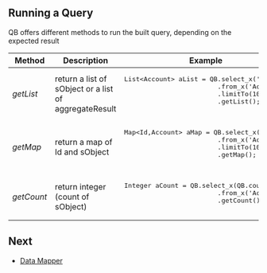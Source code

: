 ## Running a Query


QB offers different methods to run the built query, depending on the expected result 


<table>
<thead>
<tr>
  <th>Method</th>
  <th>Description</th>
  <th>Example</th>
</tr>
</thead>
<tbody>
<tr>
  <td>
  <em>getList</em>
  </td>
  <td>
    return a list of sObject or a list of aggregateResult
  </td>
  <td>
    <pre lang='apex'>List&lt;Account&gt; aList = QB.select_x('Name')
                        .from_x('Account')
                        .limitTo(10)
                        .getList();
    </pre>
  </td>
</tr>
<tr>
</tr>
<tr>
  <td>
  <em>getMap</em>
  </td>
   <td>
    return a map of Id and sObject
  </td>
  <td>
    <pre lang='apex'>Map&lt;Id,Account&gt; aMap = QB.select_x('Name')
                        .from_x('Account')
                        .limitTo(10)
                        .getMap();
    </pre>
  </td>
</tr>
<tr></tr>
<tr>
  <td>
  <em>getCount</em>
  </td>
   <td>
    return integer (count of sObject)
  </td>
  <td>
    <pre lang='apex'>Integer aCount = QB.select_x(QB.count())
                        .from_x('Account')
                        .getCount();
    </pre>
  </td>
</tr>
</table>


## Next

* [Data Mapper](../DM/README.md) 
